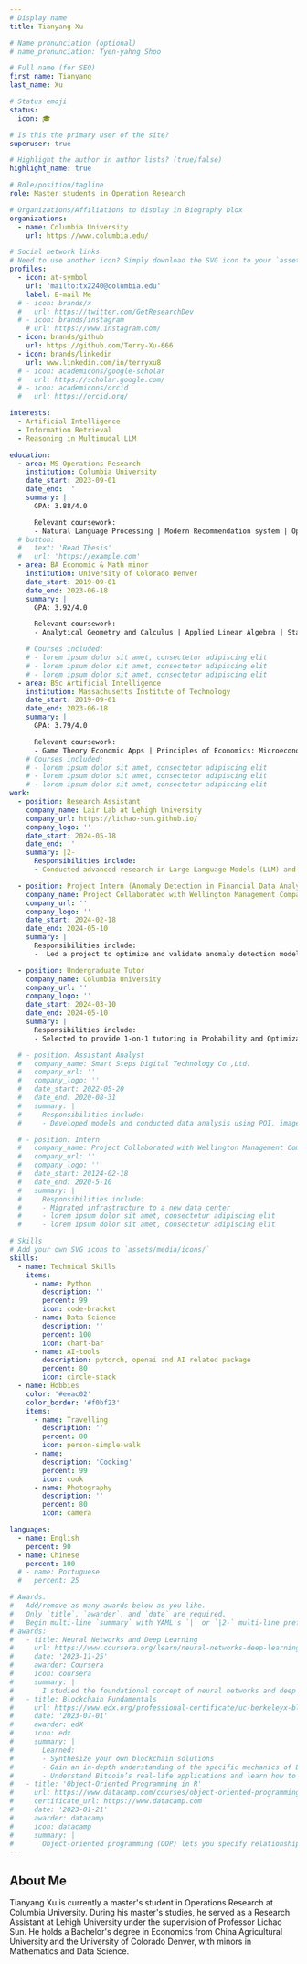 ```yaml
---
# Display name
title: Tianyang Xu

# Name pronunciation (optional)
# name_pronunciation: Tyen-yahng Shoo

# Full name (for SEO)
first_name: Tianyang
last_name: Xu

# Status emoji
status:
  icon: 🎓

# Is this the primary user of the site?
superuser: true

# Highlight the author in author lists? (true/false)
highlight_name: true

# Role/position/tagline
role: Master students in Operation Research

# Organizations/Affiliations to display in Biography blox
organizations:
  - name: Columbia University
    url: https://www.columbia.edu/

# Social network links
# Need to use another icon? Simply download the SVG icon to your `assets/media/icons/` folder.
profiles:
  - icon: at-symbol
    url: 'mailto:tx2240@columbia.edu'
    label: E-mail Me
  # - icon: brands/x
  #   url: https://twitter.com/GetResearchDev
  # - icon: brands/instagram
    # url: https://www.instagram.com/
  - icon: brands/github
    url: https://github.com/Terry-Xu-666
  - icon: brands/linkedin
    url: www.linkedin.com/in/terryxu8
  # - icon: academicons/google-scholar
  #   url: https://scholar.google.com/
  # - icon: academicons/orcid
  #   url: https://orcid.org/

interests:
  - Artificial Intelligence
  - Information Retrieval
  - Reasoning in Multimudal LLM

education:
  - area: MS Operations Research
    institution: Columbia University
    date_start: 2023-09-01
    date_end: ''
    summary: |
      GPA: 3.88/4.0

      Relevant coursework: 
      - Natural Language Processing | Modern Recommendation system | Optimization Methods and Models | AI, Games, Market| Machine Learning for FE and OR | Stochastic models | AI Applications in Finance| Research Training
  # button:
  #   text: 'Read Thesis'
  #   url: 'https://example.com'
  - area: BA Economic & Math minor
    institution: University of Colorado Denver
    date_start: 2019-09-01
    date_end: 2023-06-18
    summary: |
      GPA: 3.92/4.0

      Relevant coursework: 
      - Analytical Geometry and Calculus | Applied Linear Algebra | Statistical Theory | Probability Statistics with Computer Applications

    # Courses included:
    # - lorem ipsum dolor sit amet, consectetur adipiscing elit
    # - lorem ipsum dolor sit amet, consectetur adipiscing elit
    # - lorem ipsum dolor sit amet, consectetur adipiscing elit
  - area: BSc Artificial Intelligence
    institution: Massachusetts Institute of Technology
    date_start: 2019-09-01
    date_end: 2023-06-18
    summary: |
      GPA: 3.79/4.0

      Relevant coursework: 
      - Game Theory Economic Apps | Principles of Economics: Microeconomics | Principles of Economics: Macroeconomics | Big Data Analysis and Visualization | Artificial Intelligence | Big Data Mining
    # Courses included:
    # - lorem ipsum dolor sit amet, consectetur adipiscing elit
    # - lorem ipsum dolor sit amet, consectetur adipiscing elit
    # - lorem ipsum dolor sit amet, consectetur adipiscing elit
work:
  - position: Research Assistant 
    company_name: Lair Lab at Lehigh University
    company_url: https://lichao-sun.github.io/
    company_logo: ''
    date_start: 2024-05-18
    date_end: ''
    summary: |2-
      Responsibilities include:
      - Conducted advanced research in Large Language Models (LLM) and led projects in cutting-edge areas, including Multimodal LLM reasoning, Retrieval-Augmented Generation (RAG), and AI-driven Digital Twin technologies.

  - position: Project Intern (Anomaly Detection in Financial Data Analysis)
    company_name: Project Collaborated with Wellington Management Company
    company_url: ''
    company_logo: ''
    date_start: 2024-02-18
    date_end: 2024-05-10
    summary: |
      Responsibilities include:
      -  Led a project to optimize and validate anomaly detection models for financial data analysis, integrating algorithm voting with HMM and neural networks to enhance robustness and usability, achieving notable improvements in detecting critical transitions.

  - position: Undergraduate Tutor
    company_name: Columbia University
    company_url: ''
    company_logo: ''
    date_start: 2024-03-10
    date_end: 2024-05-10
    summary: |
      Responsibilities include:
      - Selected to provide 1-on-1 tutoring in Probability and Optimization, delivering tailored support to enhance student comprehension and collaborating with faculty to address academic challenges.

  # - position: Assistant Analyst
  #   company_name: Smart Steps Digital Technology Co.,Ltd.
  #   company_url: ''
  #   company_logo: ''
  #   date_start: 2022-05-20
  #   date_end: 2020-08-31
  #   summary: |
  #     Responsibilities include:
  #     - Developed models and conducted data analysis using POI, imagery, and signaling data for multiple projects across diverse industries, collaborating on analysis reports and maintaining weekly communication with clients to align on requirements and solutions.

  # - position: Intern
  #   company_name: Project Collaborated with Wellington Management Company
  #   company_url: ''
  #   company_logo: ''
  #   date_start: 20124-02-18
  #   date_end: 2020-5-10
  #   summary: |
  #     Responsibilities include:
  #     - Migrated infrastructure to a new data center
  #     - lorem ipsum dolor sit amet, consectetur adipiscing elit
  #     - lorem ipsum dolor sit amet, consectetur adipiscing elit

# Skills
# Add your own SVG icons to `assets/media/icons/`
skills:
  - name: Technical Skills
    items:
      - name: Python
        description: ''
        percent: 99
        icon: code-bracket
      - name: Data Science
        description: ''
        percent: 100
        icon: chart-bar
      - name: AI-tools
        description: pytorch, openai and AI related package
        percent: 80
        icon: circle-stack
  - name: Hobbies
    color: '#eeac02'
    color_border: '#f0bf23'
    items:
      - name: Travelling
        description: ''
        percent: 80
        icon: person-simple-walk
      - name: 
        description: 'Cooking'
        percent: 99
        icon: cook
      - name: Photography
        description: ''
        percent: 80
        icon: camera

languages:
  - name: English
    percent: 90
  - name: Chinese
    percent: 100
  # - name: Portuguese
  #   percent: 25

# Awards.
#   Add/remove as many awards below as you like.
#   Only `title`, `awarder`, and `date` are required.
#   Begin multi-line `summary` with YAML's `|` or `|2-` multi-line prefix and indent 2 spaces below.
# awards:
#   - title: Neural Networks and Deep Learning
#     url: https://www.coursera.org/learn/neural-networks-deep-learning
#     date: '2023-11-25'
#     awarder: Coursera
#     icon: coursera
#     summary: |
#       I studied the foundational concept of neural networks and deep learning. By the end, I was familiar with the significant technological trends driving the rise of deep learning; build, train, and apply fully connected deep neural networks; implement efficient (vectorized) neural networks; identify key parameters in a neural network’s architecture; and apply deep learning to your own applications.
#   - title: Blockchain Fundamentals
#     url: https://www.edx.org/professional-certificate/uc-berkeleyx-blockchain-fundamentals
#     date: '2023-07-01'
#     awarder: edX
#     icon: edx
#     summary: |
#       Learned:
#       - Synthesize your own blockchain solutions
#       - Gain an in-depth understanding of the specific mechanics of Bitcoin
#       - Understand Bitcoin’s real-life applications and learn how to attack and destroy Bitcoin, Ethereum, smart contracts and Dapps, and alternatives to Bitcoin’s Proof-of-Work consensus algorithm
#   - title: 'Object-Oriented Programming in R'
#     url: https://www.datacamp.com/courses/object-oriented-programming-with-s3-and-r6-in-r
#     certificate_url: https://www.datacamp.com
#     date: '2023-01-21'
#     awarder: datacamp
#     icon: datacamp
#     summary: |
#       Object-oriented programming (OOP) lets you specify relationships between functions and the objects that they can act on, helping you manage complexity in your code. This is an intermediate level course, providing an introduction to OOP, using the S3 and R6 systems. S3 is a great day-to-day R programming tool that simplifies some of the functions that you write. R6 is especially useful for industry-specific analyses, working with web APIs, and building GUIs.
---
```


## About Me

Tianyang Xu is currently a master's student in Operations Research at Columbia University. During his master's studies, he served as a Research Assistant at Lehigh University under the supervision of Professor Lichao Sun. He holds a Bachelor's degree in Economics from China Agricultural University and the University of Colorado Denver, with minors in Mathematics and Data Science.

